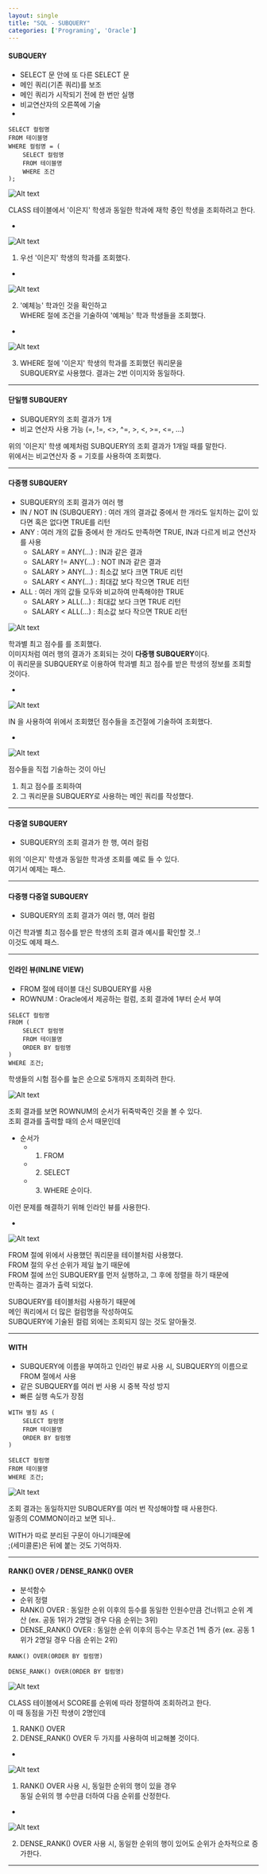 ```yaml
---
layout: single
title: "SQL - SUBQUERY"
categories: ['Programing', 'Oracle']
---
```


#### SUBQUERY
* SELECT 문 안에 또 다른 SELECT 문
* 메인 쿼리(기존 쿼리)를 보조
* 메인 쿼리가 시작되기 전에 한 번만 실행
* 비교연산자의 오른쪽에 기술   
* 
   
```
SELECT 컬럼명
FROM 테이블명
WHERE 컬럼명 = (
    SELECT 컬럼명
    FROM 테이블명
    WHERE 조건
);
```   
   
![Alt text](/assets/images/subquery01.jpg)   
   
CLASS 테이블에서 '이은지' 학생과 동일한 학과에 재학 중인 학생을 조회하려고 한다.   
   
-
   
![Alt text](/assets/images/subquery02.jpg)   
   
1) 우선 '이은지' 학생의 학과를 조회했다.   
   
-
   
![Alt text](/assets/images/subquery03.jpg)   
   
2) '예체능' 학과인 것을 확인하고   
WHERE 절에 조건을 기술하여 '예체능' 학과 학생들을 조회했다.   
   
-
   
![Alt text](/assets/images/subquery04.jpg)   
   
3) WHERE 절에 '이은지' 학생의 학과를 조회했던 쿼리문을   
SUBQUERY로 사용했다. 결과는 2번 이미지와 동일하다.   
   
*** 

#### 단일행 SUBQUERY
* SUBQUERY의 조회 결과가 1개
* 비교 연산자 사용 가능 (=, !=, <>, ^=, >, <, >=, <=, ...)
   
위의 '이은지' 학생 예제처럼 SUBQUERY의 조회 결과가 1개일 때를 말한다.  
위에서는 비교연산자 중 = 기호를 사용하여 조회했다.    
   
***

#### 다중행 SUBQUERY
* SUBQUERY의 조회 결과가 여러 행
* IN / NOT IN (SUBQUERY) : 여러 개의 결과값 중에서 한 개라도 일치하는 값이 있다면 혹은 없다면 TRUE를 리턴
* ANY : 여러 개의 값들 중에서 한 개라도 만족하면 TRUE, IN과 다르게 비교 연산자를 사용
    * SALARY = ANY(...) : IN과 같은 결과
    * SALARY != ANY(...) : NOT IN과 같은 결과
    * SALARY > ANY(...) : 최소값 보다 크면 TRUE 리턴
    * SALARY < ANY(...) : 최대값 보다 작으면 TRUE 리턴 
* ALL : 여러 개의 값들 모두와 비교하여 만족해야한 TRUE
    * SALARY > ALL(...) : 최대값 보다 크면 TRUE 리턴
    * SALARY < ALL(...) : 최소값 보다 작으면 TRUE 리턴
   
![Alt text](/assets/images/subquery05.jpg)   
   
학과별 최고 점수를 를 조회했다.   
이미지처럼 여러 행의 결과가 조회되는 것이 **다중행 SUBQUERY**이다.   
이 쿼리문을 SUBQUERY로 이용하여 학과별 최고 점수를 받은 학생의 정보를 조회할 것이다.   
   
-
   
![Alt text](/assets/images/subquery06.jpg)   
   
IN 을 사용하여 위에서 조회했던 점수들을 조건절에 기술하여 조회했다.   
   
-
   
![Alt text](/assets/images/subquery07.jpg)   
   
점수들을 직접 기술하는 것이 아닌
1) 최고 점수를 조회하여
2) 그 쿼리문을 SUBQUERY로 사용하는 메인 쿼리를 작성했다.
   
***
   
#### 다중열 SUBQUERY
* SUBQUERY의 조회 결과가 한 행, 여러 컬럼
   
위의 '이은지' 학생과 동일한 학과생 조회를 예로 들 수 있다.   
여기서 예제는 패스.   
   
***

#### 다중행 다중열 SUBQUERY
* SUBQUERY의 조회 결과가 여러 행, 여러 컬럼

이건 학과별 최고 점수를 받은 학생의 조회 결과 예시를 확인할 것..!   
이것도 예제 패스.   
   
***

#### 인라인 뷰(INLINE VIEW)
* FROM 절에 테이블 대신 SUBQUERY를 사용
* ROWNUM : Oracle에서 제공하는 컬럼, 조회 결과에 1부터 순서 부여
   
```
SELECT 컬럼명
FROM (
    SELECT 컬럼명
    FROM 테이블명
    ORDER BY 컬럼명
)
WHERE 조건;
```   
   
학생들의 시험 점수를 높은 순으로 5개까지 조회하려 한다.   
   
![Alt text](/assets/images/subquery08.jpg)   
   
조회 결과를 보면 ROWNUM의 순서가 뒤죽박죽인 것을 볼 수 있다.   
조회 결과를 출력할 때의 순서 때문인데   
* 순서가
    * 1) FROM 
    * 2) SELECT
    * 3) WHERE 순이다.   
   
이런 문제를 해결하기 위해 인라인 뷰를 사용한다.   
   
-
   
![Alt text](/assets/images/subquery09.jpg)   
   
FROM 절에 위에서 사용했던 쿼리문을 테이블처럼 사용했다.   
FROM 절의 우선 순위가 제일 높기 때문에   
FROM 절에 쓰인 SUBQUERY를 먼저 실행하고, 그 후에 정렬을 하기 때문에   
만족하는 결과가 출력 되었다.   
   
SUBQUERY를 테이블처럼 사용하기 때문에   
메인 쿼리에서 더 많은 컬럼명을 작성하여도   
SUBQUERY에 기술된 컬럼 외에는 조회되지 않는 것도 알아둘것.   
  
***

#### WITH
* SUBQUERY에 이름을 부여하고 인라인 뷰로 사용 시, SUBQUERY의 이름으로 FROM 절에서 사용
* 같은 SUBQUERY를 여러 번 사용 시 중복 작성 방지
* 빠른 실행 속도가 장점   
   
```
WITH 별칭 AS (
    SELECT 컬럼명
    FROM 테이블명
    ORDER BY 컬럼명
)

SELECT 컬럼명
FROM 테이블명
WHERE 조건;
```   
   
![Alt text](/assets/images/subquery10.jpg)   
   
조회 결과는 동일하지만 SUBQUERY를 여러 번 작성해야할 때 사용한다.   
일종의 COMMON이라고 보면 되나..   
   
WITH가 따로 분리된 구문이 아니기때문에   
;(세미콜론)은 뒤에 붙는 것도 기억하자.     
   
***

#### RANK() OVER / DENSE_RANK() OVER
* 분석함수
* 순위 정렬
* RANK() OVER : 동일한 순위 이후의 등수를 동일한 인원수만큼 건너뛰고 순위 계산 (ex. 공동 1위가 2명일 경우 다음 순위는 3위)
* DENSE_RANK() OVER : 동일한 순위 이후의 등수는 무조건 1씩 증가 (ex. 공동 1위가 2명일 경우 다음 순위는 2위)
   
```
RANK() OVER(ORDER BY 컬럼명)

DENSE_RANK() OVER(ORDER BY 컬럼명)
```   
   
![Alt text](/assets/images/subquery11.jpg)   

CLASS 테이블에서 SCORE를 순위에 따라 정렬하여 조회하려고 한다.   
이 때 동점을 가진 학생이 2명인데   
1) RANK() OVER   
2) DENSE_RANK() OVER 두 가지를 사용하여 비교해볼 것이다.   
   
-
    
![Alt text](/assets/images/subquery12.jpg)   
   
1) RANK() OVER 사용 시, 동일한 순위의 행이 있을 경우   
동일 순위의 행 수만큼 더하여 다음 순위를 산정한다.   
   
-
   
![Alt text](/assets/images/subquery13.jpg)   

2) DENSE_RANK() OVER 사용 시, 동일한 순위의 행이 있어도
순위가 순차적으로 증가한다.   
   
***